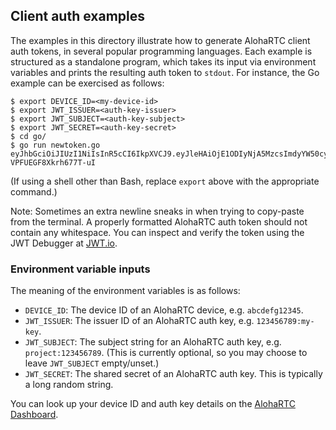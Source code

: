 ## Client auth examples

The examples in this directory illustrate how to generate AlohaRTC client auth
tokens, in several popular programming languages. Each example is structured as
a standalone program, which takes its input via environment variables and prints
the resulting auth token to `stdout`. For instance, the Go example can be
exercised as follows:
```console
$ export DEVICE_ID=<my-device-id>
$ export JWT_ISSUER=<auth-key-issuer>
$ export JWT_SUBJECT=<auth-key-subject>
$ export JWT_SECRET=<auth-key-secret>
$ cd go/
$ go run newtoken.go
eyJhbGciOiJIUzI1NiIsInR5cCI6IkpXVCJ9.eyJleHAiOjE1ODIyNjA5MzcsImdyYW50cyI6WyJjb25uZWN0OmRldmljZTpcdTAwM2NteS1kZXZpY2UtaWRcdTAwM2UiXSwiaXNzIjoiXHUwMDNjYXV0aC1rZXktaXNzdWVyXHUwMDNlIiwic3ViIjoiXHUwMDNjYXV0aC1rZXktc3ViamVjdFx1MDAzZSJ9.grX5O2c29Fi6531ixiKvJO4-VPFUEGF8Xkrh677T-uI
```
(If using a shell other than Bash, replace `export` above with the appropriate
command.)

Note: Sometimes an extra newline sneaks in when trying to copy-paste from the
terminal. A properly formatted AlohaRTC auth token should not contain any
whitespace. You can inspect and verify the token using the JWT Debugger at
[JWT.io](https://jwt.io).


### Environment variable inputs

The meaning of the environment variables is as follows:

* `DEVICE_ID`: The device ID of an AlohaRTC device, e.g. `abcdefg12345`.
* `JWT_ISSUER`: The issuer ID of an AlohaRTC auth key, e.g. `123456789:my-key`.
* `JWT_SUBJECT`: The subject string for an AlohaRTC auth key, e.g.
  `project:123456789`. (This is currently optional, so you may choose to leave
  `JWT_SUBJECT` empty/unset.)
* `JWT_SECRET`: The shared secret of an AlohaRTC auth key. This is typically a
  long random string.

You can look up your device ID and auth key details on the [AlohaRTC
Dashboard](https://dashboard.alohartc.com).
